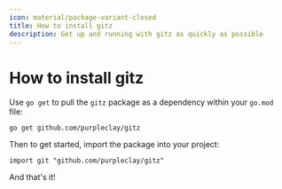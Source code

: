 ```yaml
---
icon: material/package-variant-closed
title: How to install gitz
description: Get up and running with gitz as quickly as possible
---
```


# How to install gitz

Use `go get` to pull the `gitz` package as a dependency within your `go.mod` file:

```{ .text .no-select }
go get github.com/purpleclay/gitz
```

Then to get started, import the package into your project:

```{ .go .no-select }
import git "github.com/purpleclay/gitz"
```

And that's it!
